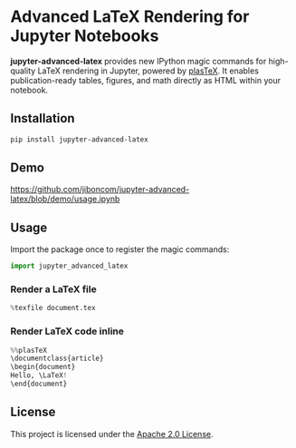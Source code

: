 # Advanced LaTeX Rendering for Jupyter Notebooks

**jupyter-advanced-latex** provides new IPython magic commands for high-quality LaTeX rendering in Jupyter, powered by [plasTeX](https://github.com/plastex/plastex). It enables publication-ready tables, figures, and math directly as HTML within your notebook.

## Installation

```bash
pip install jupyter-advanced-latex
```

## Demo

<https://github.com/jiboncom/jupyter-advanced-latex/blob/demo/usage.ipynb>

## Usage

Import the package once to register the magic commands:

```python
import jupyter_advanced_latex
```

### Render a LaTeX file

```python
%texfile document.tex
```

### Render LaTeX code inline

```python
%%plasTeX
\documentclass{article}
\begin{document}
Hello, \LaTeX!
\end{document}
```

## License

This project is licensed under the [Apache 2.0 License](LICENSE).
